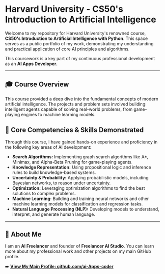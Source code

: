 # Harvard University - CS50's Introduction to Artificial Intelligence

Welcome to my repository for Harvard University's renowned course, **CS50's Introduction to Artificial Intelligence with Python**. This space serves as a public portfolio of my work, demonstrating my understanding and practical application of core AI principles and algorithms.

This coursework is a key part of my continuous professional development as an **AI Apps Developer**.

---

## 🎓 Course Overview

This course provided a deep dive into the fundamental concepts of modern artificial intelligence. The projects and problem sets involved building intelligent agents capable of solving real-world problems, from game-playing engines to machine learning models.

## 🧠 Core Competencies & Skills Demonstrated

Through this course, I have gained hands-on experience and proficiency in the following key areas of AI development:

*   **Search Algorithms:** Implementing graph search algorithms like A*, Minimax, and Alpha-Beta Pruning for game-playing agents.
*   **Knowledge Representation:** Using propositional logic and inference rules to build knowledge-based systems.
*   **Uncertainty & Probability:** Applying probabilistic models, including Bayesian networks, to reason under uncertainty.
*   **Optimization:** Leveraging optimization algorithms to find the best solutions to complex problems.
*   **Machine Learning:** Building and training neural networks and other machine learning models for classification and regression tasks.
*   **Natural Language Processing (NLP):** Developing models to understand, interpret, and generate human language.

---

## 🔗 About Me

I am an **AI Freelancer** and founder of **Freelancer AI Studio**. You can learn more about my professional work and other projects on my main GitHub profile.

➡️ **[View My Main Profile: github.com/ai-Apps-coder](https://github.com/ai-Apps-coder)**
